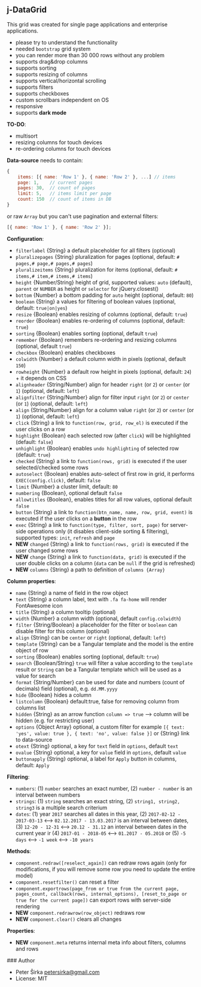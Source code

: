 ## j-DataGrid

This grid was created for single page applications and enterprise applications.

- please try to understand the functionality
- needed `bootstrap` grid system
- you can render more than 30 000 rows without any problem
- supports drag&drop columns
- supports sorting
- supports resizing of columns
- supports vertical/horizontal scrolling
- supports filters
- supports checkboxes
- custom scrollbars independent on OS
- responsive
- supports __dark mode__

__TO-DO__:

- multisort
- resizing columns for touch devices
- re-ordering columns for touch devices

__Data-source__ needs to contain:

```javascript
{
    items: [{ name: 'Row 1' }, { name: 'Row 2' }, ...] // items
    page: 1,    // current pages
    pages: 30,  // count of pages
    limit: 5,   // items limit per page
    count: 150  // count of items in DB
}
```

or raw `Array` but you can't use pagination and external filters:

```javascript
[{ name: 'Row 1' }, { name: 'Row 2' }];
```

__Configuration__:

- `filterlabel` {String} a default placeholder for all filters (optional)
- `pluralizepages` {String} pluralization for pages (optional, default: `# pages,# page,# pages,# pages`)
- `pluralizeitems` {String} pluralization for items (optional, default: `# items,# item,# items,# items`)
- `height` {Number/String} height of grid, supported values: `auto` (default), `parent` or `NUMBER` as height or `selector` for jQuery.closest()
- `bottom` {Number} a bottom padding for `auto` height (optional, default: `80`)
- `boolean` {String} a values for filtering of boolean values (optional, default: `true|on|yes`)
- `resize` {Boolean} enables resizing of columns (optional, default: `true`)
- `reorder` {Boolean} enables re-ordering of columns (optional, default: `true`)
- `sorting` {Boolean} enables sorting (optional, default `true`)
- `remember` {Boolean} remembers re-ordering and resizing columns (optional, default `true`)
- `checkbox` {Boolean} enables checkboxes
- `colwidth` {Number} a default column width in pixels (optional, default `150`)
- `rowheight` {Number} a default row height in pixels (optional, default: `24`) + it depends on CSS
- `alignheader` {String/Number} align for header `right` (or `2`) or `center` (or `1`) (optional, default: `left`)
- `alignfilter` {String/Number} align for filter input `right` (or `2`) or `center` (or `1`) (optional, default: `left`)
- `align` {String/Number} align for a column value `right` (or `2`) or `center` (or `1`) (optional, default: `left`)
- `click` {String} a link to `function(row, grid, row_el)` is executed if the user clicks on a row
- `highlight` {Boolean} each selected row (after `click`) will be highlighted (default: `false`)
- `unhighlight` {Boolean} enables `undo highlighting` of selected row (default: `true`)
- `checked` {String} a link to `function(rows, grid)` is executed if the user selected/checked some rows
- `autoselect` {Boolean} enables auto-select of first row in grid, it performs `EXEC(config.click)`, default: `false`
- `limit` {Number} a cluster limit, default: `80`
- `numbering` {Boolean}, optional default `false`
- `allowtitles` {Boolean}, enables titles for all row values, optional default `false`
- `button` {String} a link to `function(btn_name, name, row, grid, event)` is executed if the user clicks on a __button__ in the row
- `exec` {String} a link to `function(type, filter, sort, page)` for server-side operations only (it disables client-side sorting & filtering), supported types: `init`, `refresh` and `page`
- __NEW__ `changed` {String} a link to `function(rows, grid)` is executed if the user changed some rows
- __NEW__ `change` {String} a link to `function(data, grid)` is executed if the user double clicks on a column (`data` can be `null` if the grid is refreshed)
- __NEW__ `columns` {String} a path to definition of `columns {Array}`

__Column properties__:

- `name` {String} a name of field in the row object
- `text` {String} a column label, text with `.fa fa-home` will render FontAwesome icon
- `title` {String} a column tooltip (optional)
- `width` {Number} a column width (optional, default `config.colwidth`)
- `filter` {String/Boolean} a placeholder for the filter or `boolean` can disable filter for this column (optional)
- `align` {String} can be `center` or `right` (optional, default: `left`)
- `template` {String} can be a Tangular template and the model is the entire object of row
- `sorting` {Boolean} enables sorting (optional, default: `true`)
- `search` {Boolean/String} `true` will filter a value according to the `template` result or `String` can be a Tangular template which will be used as a value for search
- `format` {String/Number} can be used for date and numbers (count of decimals) field (optional), e.g. `dd.MM.yyyy`
- `hide` {Boolean} hides a column
- `listcolumn` {Boolean} default:true, false for removing column from columns list
- `hidden` {String} as an arrow function `column => true` --> column will be hidden (e.g. for restricting user)
- `options` {Object Array} optional, a custom filter for example `[{ text: 'yes', value: true }, { text: 'no', value: false }]` or {String} link to data-source
- `otext` {String} optional, a key for `text` field in `options`, default `text`
- `ovalue` {String} optional, a key for `value` field in `options`, default `value`
- `buttonapply` {String} optional, a label for `Apply` button in columns, default: `Apply`

__Filtering__:

- `numbers`: (1) `number` searches an exact number, (2) `number - number` is an interval between numbers
- `strings`: (1) `string` searches an exact string, (2) `string1, string2, string3` is a multiple search criterium
- `dates`: (1) year `2017` searches all dates in this year, (2) `2017-02-12 - 2017-03-13` <--> `02.12.2017 - 13.03.2017` is an interval between dates, (3) `12-20 - 12-31` <--> `20.12 - 31.12` an interval between dates in the current year ir (4) `2017-01 - 2018-05` <--> `01.2017 - 05.2018` or (5) `-5 days` <--> `-1 week` <--> `-10 years`

__Methods__:

- `component.redraw([reselect_again])` can redraw rows again (only for modifications, if you will remove some row you need to update the entire model)
- `component.resetfilter()` can reset a filter
- `component.exportrows(page_from or true from the current page, pages_count, callback(rows, internal_options), [reset_to_page or true for the current page])` can export rows with server-side rendering
- __NEW__ `component.redrawrow(row_object)` redraws row
- __NEW__ `component.clear()` clears all changes

__Properties__:

- __NEW__ `component.meta` returns internal meta info about filters, columns and rows

### Author

- Peter Širka <petersirka@gmail.com>
- License: MIT